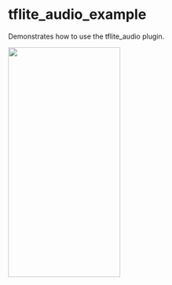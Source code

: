 # tflite_audio_example

Demonstrates how to use the tflite_audio plugin.

<img src="https://github.com/Caldarie/flutter_tflite_audio/blob/master/example/audio_recognition_example.png" width="228" height="467">
